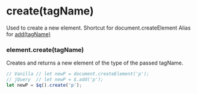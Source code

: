# create(tagName)
Used to create a new element.
Shortcut for document.createElement
Alias for [add(tagName)](./add.md)

### element.create(tagName)
Creates and returns a new element of the type of the passed tagName.

```javascript
// Vanilla // let newP = document.createElement('p');
// jQuery  // let newP = $.add('p');
let newP = $q().create('p');
```
